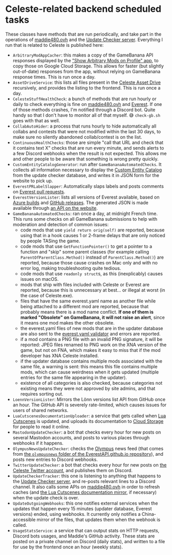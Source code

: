 # Celeste-related backend scheduled tasks

These classes have methods that are run periodically, and take part in the operations of [maddie480.ovh](https://github.com/maddie480/RandomStuffWebsite) and the [Update Checker server](https://github.com/maddie480/EverestUpdateCheckerServer). Everything I run that is related to Celeste is published here:

- `ArbitraryModAppCacher`: this makes a copy of the GameBanana API responses displayed by the ["Show Arbitrary Mods on Profile" app](https://gamebanana.com/apps/752), to copy those on Google Cloud Storage. This allows for faster (but slightly out-of-date) responses from the app, without relying on GameBanana response times. This is run once a day.
- `AssetDriveService`: this lists all files present in the [Celeste Asset Drive](https://drive.google.com/drive/folders/13A0feEXS3kUHb_Q4K2w4xP8DEuBlgTip) recursively, and provides the listing to the frontend. This is run once a day.
- `CelesteStuffHealthCheck`: a bunch of methods that are run hourly or daily to check everything is fine on [maddie480.ovh](https://github.com/maddie480/RandomStuffWebsite) and [Everest](https://everestapi.github.io). If one of those methods crashes, I'm notified through a Discord bot. Quite handy so that I don't have to monitor all of that myself. :sweat_smile: `check-gb.sh` goes with that as well.
- `CollabAutoHider`: a process that runs hourly to hide automatically all collabs and contests that were not modified within the last 30 days, to make sure no silently abandoned collab/contest is on the list.
- `ContinuousHealthChecks`: those are simple "call that URL and check that it contains text X" checks that are run every minute, and sends alerts to a few Discord webhooks when the result is not expected. This allows me and other people to be aware that something is wrong pretty quickly.
- `CustomEntityCatalogGenerator`: run after `GameBananaAutomatedChecks`. It collects all information necessary to display the [Custom Entity Catalog](https://maddie480.ovh/celeste/custom-entity-catalog) from the update checker database, and writes it in JSON form for the website to pick up.
- `EverestPRLabelSlapper`: Automatically slaps labels and posts comments on [Everest pull requests](https://github.com/EverestAPI/Everest/pulls).
- `EverestVersionLister`: lists all versions of Everest available, based on [Azure builds](https://dev.azure.com/EverestAPI/Everest/_apis/build/builds?definitions=3&branchName=refs/heads/dev&statusFilter=completed&resultsFilter=succeeded&api-version=5.0) and [GitHub releases](https://api.github.com/repos/EverestAPI/Everest/releases). The generated JSON is made available through [an API on the website](https://maddie480.ovh/celeste/everest-versions).
- `GameBananaAutomatedChecks`: ran once a day, at midnight French time. This runs some checks on all GameBanana submissions to help with moderation and detection of common issues:
  - code mods that use `yield return orig(self)` are reported, because using that in a hook causes 1 or 2-frame delays that are only noticed by people TASing the game.
  - code mods that use `GetFunctionPointer()` to get a pointer to a function and "skip" some parent classes (for example calling `ParentOfParentClass.Method()` instead of `ParentClass.Method()`) are reported, because those cause crashes on Mac only and with no error log, making troubleshooting quite tedious.
  - code mods that use `readonly struct`s, as this (inexplicably) causes issues on macOS.
  - mods that ship with files included with Celeste or Everest are reported, because this is unnecessary at best... or illegal at worst (in the case of Celeste.exe).
  - files that have the same everest.yaml name as another file while being attached to a different mod are reported, because that probably means there is a mod name conflict. **If one of them is marked "Obsolete" on GameBanana, it will not raise an alert**, since it means one mod makes the other obsolete.
  - the everest.yaml files of new mods that are in the updater database are also sent to the [everest.yaml validator](https://maddie480.ovh/celeste/everest-yaml-validator) and errors are reported.
  - if a mod contains a PNG file with an invalid PNG signature, it will be reported: JPEG files renamed to PNG work on the XNA version of the game, but not on FNA, which makes it easy to miss that if the mod developer has XNA Celeste installed.
  - if the updater database contains multiple mods associated with the same file, a warning is sent: this means this file contains multiple mods, which can cause weirdness when it gets updated (multiple entries for the same file appearing in the updater).
  - existence of all categories is also checked, because categories not existing means they were not approved by site admins, and that requires sorting out.
- `LoennVersionLister`: Mirrors the Lönn versions list API from GitHub once an hour. The GitHub API is severely rate-limited, which causes issues for users of shared networks.
- `LuaCutscenesDocumentationUploader`: a service that gets called when [Lua Cutscenes](https://gamebanana.com/mods/53678) is updated, and uploads its documentation to [Cloud Storage](https://storage.googleapis.com/lua-cutscenes-documentation/index.html) for people to read it online.
- `MastodonUpdateChecker`: a bot that checks every hour for new posts on several Mastodon accounts, and posts to various places through webhooks if it happens.
- `OlympusNewsUpdateChecker`: checks the [Olympus](https://github.com/EverestAPI/Olympus) news feed (that comes from [the `olympusnews` folder of the EverestAPI.github.io repository](https://github.com/EverestAPI/EverestAPI.github.io/tree/main/olympusnews)), and posts new entries to Discord webhooks.
- `TwitterUpdateChecker`: a bot that checks every hour for new posts on [the Celeste Twitter account](https://twitter.com/celeste_game), and publishes them on Discord.
- `UpdateCheckerTracker`: this one is listening to anything that happens to the [Update Checker server](https://github.com/maddie480/EverestUpdateCheckerServer), and re-posts relevant lines to a Discord channel. It also calls some APIs on [maddie480.ovh](https://github.com/maddie480/RandomStuffWebsite) in order to refresh caches (and [the Lua Cutscenes documentation mirror](https://storage.googleapis.com/lua-cutscenes-documentation/index.html), if necessary) when the update check is over.
- `UpdateOutgoingWebhooks`: this one notifies external services when the updates that happen every 15 minutes (updater database, Everest versions) ended, using webhooks. It currently only notifies a China-accessible mirror of the files, that updates them when the webhook is called.
- `UsageStatsService`: a service that can output stats on HTTP requests, Discord bots usages, and Maddie's GitHub activity. These stats are posted on a private channel on Discord (daily stats), and written to a file for use by the frontend once an hour (weekly stats).
